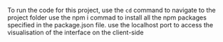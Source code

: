 To run the code for this project, use the `cd` command to navigate to the project folder
use the npm i commad to install all the npm packages specified in the package.json file.
use the localhost port to access the visualisation of the interface on the client-side
